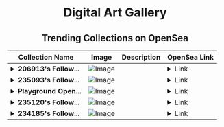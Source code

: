 <div align="center">

# Digital Art Gallery

## Trending Collections on OpenSea

| Collection Name                       | Image                                                                                     | Description                       | OpenSea Link                                                                                          |
|---------------------------------------|-------------------------------------------------------------------------------------------|-----------------------------------|--------------------------------------------------------------------------------------------------------|
| **<details><summary>206913's Follow...</summary>206913's Follower</details>** | ![Image](https://i.seadn.io/s/raw/files/19f9f090920392cc3650cbdf4361755b.png?w=500&auto=format?w=200&auto=format) |  | <details><summary>Link</summary>[206913's Follower](https://opensea.io/collection/206913-s-follower)</details> |
| **<details><summary>235093's Follow...</summary>235093's Follower</details>** | ![Image](https://i.seadn.io/s/raw/files/19f9f090920392cc3650cbdf4361755b.png?w=500&auto=format?w=200&auto=format) |  | <details><summary>Link</summary>[235093's Follower](https://opensea.io/collection/235093-s-follower)</details> |
| **<details><summary>Playground Open...</summary>Playground Open Ticketing Ecosystem Event 11846</details>** | ![Image](https://i.seadn.io/s/raw/files/ad4b567b5e819f5eb9dc8588aeb6896f.png?w=500&auto=format?w=200&auto=format) |  | <details><summary>Link</summary>[Playground Open Ticketing Ecosystem Event 11846](https://opensea.io/collection/playground-open-ticketing-ecosystem-event-11846)</details> |
| **<details><summary>235120's Follow...</summary>235120's Follower</details>** | ![Image](https://i.seadn.io/s/raw/files/19f9f090920392cc3650cbdf4361755b.png?w=500&auto=format?w=200&auto=format) |  | <details><summary>Link</summary>[235120's Follower](https://opensea.io/collection/235120-s-follower)</details> |
| **<details><summary>234185's Follow...</summary>234185's Follower</details>** | ![Image](https://i.seadn.io/s/raw/files/19f9f090920392cc3650cbdf4361755b.png?w=500&auto=format?w=200&auto=format) |  | <details><summary>Link</summary>[234185's Follower](https://opensea.io/collection/234185-s-follower)</details> |

</div>